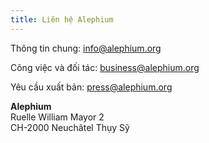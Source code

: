 ```yaml
---
title: Liên hệ Alephium
---
```


Thông tin chung: info@alephium.org

Công việc và đối tác: business@alephium.org

Yêu cầu xuất bản: press@alephium.org

**Alephium**<br />
Ruelle William Mayor 2<br />
CH-2000 Neuchâtel
Thụy Sỹ
